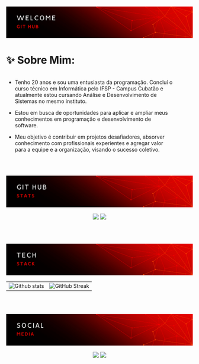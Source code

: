 ![](assets/1.png)

# ✨ Sobre Mim:
<div style="display: flex; justify-content: space-between; align-items: flex-start;">
  <div style="text-align: left; margin-right: 50px;">
    
- Tenho 20 anos e sou uma entusiasta da programação. Concluí o curso técnico em Informática pelo IFSP - Campus Cubatão e atualmente estou cursando Análise e Desenvolvimento de Sistemas no mesmo instituto.
- Estou em busca de oportunidades para aplicar e ampliar meus conhecimentos em programação e desenvolvimento de software.
- Meu objetivo é contribuir em projetos desafiadores, absorver conhecimento com profissionais experientes e agregar valor para a equipe e a organização, visando o sucesso coletivo.
 
  </div>
</div>
<br/><br/>

![](assets/2.png)  

<div align="center"> 
 
![](https://github-readme-stats.vercel.app/api?username=BeatrizBastosBorges&theme=shadow_red&hide_border=true&show_icons=true&include_all_commits=true&count_private=true)
![](https://github-readme-streak-stats.herokuapp.com/?user=BeatrizBastosBorges&theme=shadow_red&hide_border=true&include_all_commits=true&count_private=true)

</div>
<br/><br/>

<div align="center">
  
![](assets/3.png)
<table>
  <tr>
    <td>
      <img height="200em" src="https://github-readme-stats.vercel.app/api/top-langs/?username=BeatrizBastosBorges&layout=compact&langs_counts=16&theme=shadow_red&hide_border=true" alt="Github stats"/>
    </td>
    <td>
      <img src="https://skillicons.dev/icons?i=js,html,css,bootstrap,figma,react,nodejs,express,mongodb,mysql,github,git,cs,dotnet,cpp,visualstudio,vscode,java,postman&perline=5&theme=light" alt="GitHub Streak"/>
    </td>
  </tr>
</table> 

</div>
<br/><br/>

![](assets/4.png)

<div align="center">
  <a href = "mailto:biaborges.estudante@gmail.com@gmail.com"><img src="https://img.shields.io/badge/-Gmail-%23333?style=for-the-badge&logo=gmail&logoColor=white" target="_blank"></a>
  <a href="https://www.linkedin.com/in/beatriz-bastos-b78b1325a/" target="_blank"><img src="https://img.shields.io/badge/-LinkedIn-%230077B5?style=for-the-badge&logo=linkedin&logoColor=white" target="_blank"></a>
</div>
